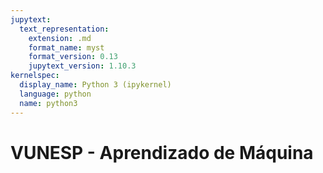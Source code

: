 ```yaml
---
jupytext:
  text_representation:
    extension: .md
    format_name: myst
    format_version: 0.13
    jupytext_version: 1.10.3
kernelspec:
  display_name: Python 3 (ipykernel)
  language: python
  name: python3
---
```


# VUNESP - Aprendizado de Máquina


```{video} https://www.youtube.com/embed/tKx8E8pW0P0?si=X9-m9-tyeTvew8fq
```
